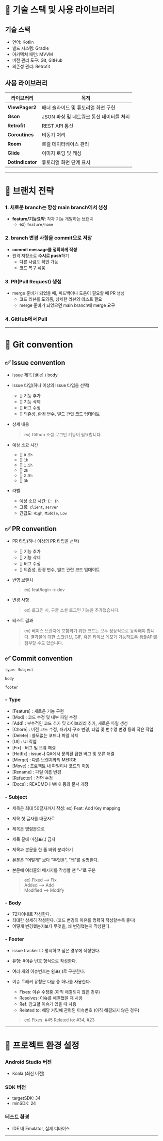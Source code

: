 # 📌 기술 스택 및 사용 라이브러리

## 기술 스택

- 언어: Kotlin
- 빌드 시스템: Gradle
- 아키텍처 패턴: MVVM
- 버전 관리 도구: Git, GitHub
- 의존성 관리: Retrofit

## 사용 라이브러리

| 라이브러리            | 목적            |
| ---------------- | ------------- |
| **ViewPager2**     | 배너 슬라이드 및 튜토리얼 화면 구현   |
| **Gson**     | JSON 파싱 및 네트워크 통신 데이터를 처리   |
| **Retrofit**     | REST API 통신   |
| **Coroutines**   | 비동기 처리        |
| **Room**         | 로컬 데이터베이스 관리  |
| **Glide**        | 이미지 로딩 및 캐싱   |
| **DotIndicator** | 튜토리얼 화면 단계 표시 |

---

# 📌 브랜치 전략

### 1. 새로운 branch는 항상 main branch에서 생성
- **feature/기능요약**: 각자 기능 개발하는 브랜치  
  - ex) `feature/home`

### 2. branch 변경 사항을 commit으로 저장
- **commit message를 정확하게 작성**
- 원격 저장소로 **수시로 push**하기
  - 다른 사람도 확인 가능
  - 코드 복구 쉬움

### 3. PR(Pull Request) 생성
- merge 준비가 되었을 때, 피드백이나 도움이 필요할 때 PR 생성
  - 코드 리뷰를 도와줌, 상세한 리뷰와 테스트 필요
  - merge 준비가 되었으면 main branch에 merge 요구

### 4. GitHub에서 Pull

---

# 📌 Git convention

## ✅ Issue convention

- Issue 제목 [title] / body
- Issue 타입(하나 이상의 Issue 타입을 선택)
  - [] 기능 추가
  - [] 기능 삭제
  - [] 버그 수정
  - [] 의존성, 환경 변수, 빌드 관련 코드 업데이트
- 상세 내용
  > ex) Github 소셜 로그인 기능이 필요합니다.
- 예상 소요 시간
  - [] `0.5h`
  - [] `1h`
  - [] `1.5h`
  - [] `2h`
  - [] `2.5h`
  - [] `3h`

- 라벨
  - 예상 소요 시간: `E: 1h`
  - 그룹: `client`, `server`
  - 긴급도: `High`, `Middle`, `Low`


## ✅ PR convention

* PR 타입(하나 이상의 PR 타입을 선택)
  - [] 기능 추가
  - [] 기능 삭제
  - [] 버그 수정
  - [] 의존성, 환경 변수, 빌드 관련 코드 업데이트

* 반영 브랜치
  > ex) feat/login -> dev

* 변경 사항
  > ex) 로그인 시, 구글 소셜 로그인 기능을 추가했습니다.

* 테스트 결과
  > ex) 베이스 브랜치에 포함되기 위한 코드는 모두 정상적으로 동작해야 합니다. 결과물에 대한 스크린샷, GIF, 혹은 라이브 데모가 가능하도록 샘플API를 첨부할 수도 있습니다.


## ✅ Commit convention

```bash
type: Subject

body

footer
```

### - Type

  * [Feature] : 새로운 기능 구현
  * [Mod] : 코드 수정 및 내부 파일 수정
  * [Add] : 부수적인 코드 추가 및 라이브러리 추가, 새로운 파일 생성
  * [Chore] : 버전 코드 수정, 패키지 구조 변경, 타입 및 변수명 변경 등의 작은 작업
  * [Delete] : 쓸모없는 코드나 파일 삭제
  * [UI] : UI 작업
  * [Fix] : 버그 및 오류 해결
  * [Hotfix] : issue나 QA에서 문의된 급한 버그 및 오류 해결
  * [Merge] : 다른 브랜치와의 MERGE
  * [Move] : 프로젝트 내 파일이나 코드의 이동
  * [Rename] : 파일 이름 변경
  * [Refactor] : 전면 수정
  * [Docs] : README나 WIKI 등의 문서 개정

### - Subject

  * 제목은 최대 50글자까지 작성: ex) Feat: Add Key mapping  
  * 제목 첫 글자를 대문자로  
  * 제목은 명령문으로  
  * 제목 끝에 마침표(.) 금지  
  * 제목과 본문을 한 줄 띄워 분리하기  
  * 본문은 "어떻게" 보다 "무엇을", "왜"를 설명한다.  
  * 본문에 여러줄의 메시지를 작성할 땐 "-"로 구분 

    > ex)
    > Fixed --> Fix   
    > Added --> Add   
    > Modified --> Modify   

### - Body
  
  * 72자이내로 작성한다.
  * 최대한 상세히 작성한다. (코드 변경의 이유를 명확히 작성할수록 좋다)
  * 어떻게 변경했는지보다 무엇을, 왜 변경했는지 작성한다.

### - Footer
  
  * issue tracker ID 명시하고 싶은 경우에 작성한다.
  * 유형: #이슈 번호 형식으로 작성한다.
  * 여러 개의 이슈번호는 쉼표(,)로 구분한다.
  * 이슈 트래커 유형은 다음 중 하나를 사용한다.
  
    - Fixes: 이슈 수정중 (아직 해결되지 않은 경우)
    - Resolves: 이슈를 해결했을 때 사용
    - Ref: 참고할 이슈가 있을 때 사용
    - Related to: 해당 커밋에 관련된 이슈번호 (아직 해결되지 않은 경우)
  
    > ex) Fixes: #45 Related to: #34, #23

---

# 📌 프로젝트 환경 설정

### Android Studio 버전

- Koala (최신 버전)

### SDK 버전

- targetSDK: 34
- minSDK: 24

### 테스트 환경

- IDE 내 Emulator, 실제 디바이스

---


